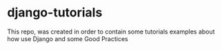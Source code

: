 # django-tutorials
This repo, was created in order to contain some tutorials examples about how use Django and some Good Practices
